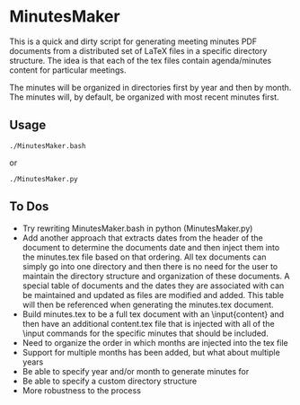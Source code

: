 # MinutesMaker

This is a quick and dirty script for generating meeting minutes PDF documents
from a distributed set of LaTeX files in a specific directory structure. The
idea is that each of the tex files contain agenda/minutes content for
particular meetings.

The minutes will be organized in directories first by year and then by month.
The minutes will, by default, be organized with most recent minutes first.

## Usage

    ./MinutesMaker.bash

or

    ./MinutesMaker.py

## To Dos

- Try rewriting MinutesMaker.bash in python (MinutesMaker.py)
- Add another approach that extracts dates from the header of the document to
    determine the documents date and then inject them into the minutes.tex file
    based on that ordering. All tex documents can simply go into one directory
    and then there is no need for the user to maintain the directory structure
    and organization of these documents. A special table of documents and the
    dates they are associated with can be maintained and updated as files are
    modified and added. This table will then be referenced when generating the
    minutes.tex document.
- Build minutes.tex to be a full tex document with an \input{content} and then
    have an additional content.tex file that is injected with all of the
    \input commands for the specific minutes that should be included.
- Need to organize the order in which months are injected into the tex file
- Support for multiple months has been added, but what about multiple years
- Be able to specify year and/or month to generate minutes for
- Be able to specify a custom directory structure
- More robustness to the process

